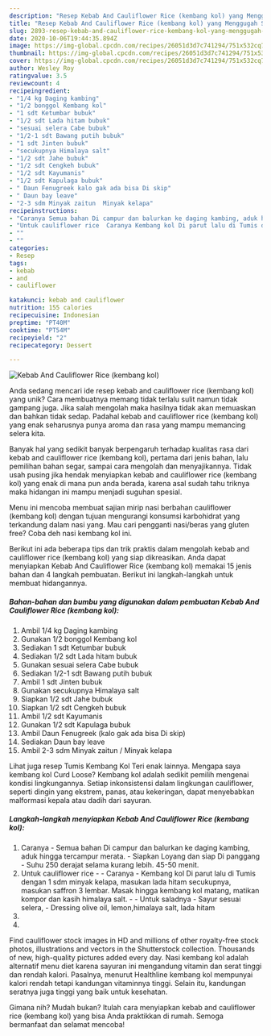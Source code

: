 ```yaml
---
description: "Resep Kebab And Cauliflower Rice (kembang kol) yang Menggugah Selera"
title: "Resep Kebab And Cauliflower Rice (kembang kol) yang Menggugah Selera"
slug: 2893-resep-kebab-and-cauliflower-rice-kembang-kol-yang-menggugah-selera
date: 2020-10-06T19:44:35.894Z
image: https://img-global.cpcdn.com/recipes/26051d3d7c741294/751x532cq70/kebab-and-cauliflower-rice-kembang-kol-foto-resep-utama.jpg
thumbnail: https://img-global.cpcdn.com/recipes/26051d3d7c741294/751x532cq70/kebab-and-cauliflower-rice-kembang-kol-foto-resep-utama.jpg
cover: https://img-global.cpcdn.com/recipes/26051d3d7c741294/751x532cq70/kebab-and-cauliflower-rice-kembang-kol-foto-resep-utama.jpg
author: Wesley Roy
ratingvalue: 3.5
reviewcount: 4
recipeingredient:
- "1/4 kg Daging kambing"
- "1/2 bonggol Kembang kol"
- "1 sdt Ketumbar bubuk"
- "1/2 sdt Lada hitam bubuk"
- "sesuai selera Cabe bubuk"
- "1/2-1 sdt Bawang putih bubuk"
- "1 sdt Jinten bubuk"
- "secukupnya Himalaya salt"
- "1/2 sdt Jahe bubuk"
- "1/2 sdt Cengkeh bubuk"
- "1/2 sdt Kayumanis"
- "1/2 sdt Kapulaga bubuk"
- " Daun Fenugreek kalo gak ada bisa Di skip"
- " Daun bay leave"
- "2-3 sdm Minyak zaitun  Minyak kelapa"
recipeinstructions:
- "Caranya Semua bahan Di campur dan balurkan ke daging kambing, aduk hingga tercampur merata. Siapkan Loyang dan siap Di panggang Suhu 250 derajat selama kurang lebih. 45-50 menit."
- "Untuk cauliflower rice  Caranya Kembang kol Di parut lalu di Tumis dengan 1 sdm minyak kelapa, masukan lada hitam secukupnya, masukan saffron 3 lembar. Masak hingga kembang kol matang, matikan kompor dan kasih himalaya salt.  Untuk saladnya Sayur sesuai selera,  Dressing olive oil, lemon,himalaya salt, lada hitam"
- ""
- ""
categories:
- Resep
tags:
- kebab
- and
- cauliflower

katakunci: kebab and cauliflower 
nutrition: 155 calories
recipecuisine: Indonesian
preptime: "PT40M"
cooktime: "PT54M"
recipeyield: "2"
recipecategory: Dessert

---
```



![Kebab And Cauliflower Rice (kembang kol)](https://img-global.cpcdn.com/recipes/26051d3d7c741294/751x532cq70/kebab-and-cauliflower-rice-kembang-kol-foto-resep-utama.jpg)

Anda sedang mencari ide resep kebab and cauliflower rice (kembang kol) yang unik? Cara membuatnya memang tidak terlalu sulit namun tidak gampang juga. Jika salah mengolah maka hasilnya tidak akan memuaskan dan bahkan tidak sedap. Padahal kebab and cauliflower rice (kembang kol) yang enak seharusnya punya aroma dan rasa yang mampu memancing selera kita.

Banyak hal yang sedikit banyak berpengaruh terhadap kualitas rasa dari kebab and cauliflower rice (kembang kol), pertama dari jenis bahan, lalu pemilihan bahan segar, sampai cara mengolah dan menyajikannya. Tidak usah pusing jika hendak menyiapkan kebab and cauliflower rice (kembang kol) yang enak di mana pun anda berada, karena asal sudah tahu triknya maka hidangan ini mampu menjadi suguhan spesial.

Menu ini mencoba membuat sajian mirip nasi berbahan cauliflower (kembang kol) dengan tujuan mengurangi konsumsi karbohidrat yang terkandung dalam nasi yang. Mau cari pengganti nasi/beras yang gluten free? Coba deh nasi kembang kol ini.


Berikut ini ada beberapa tips dan trik praktis dalam mengolah kebab and cauliflower rice (kembang kol) yang siap dikreasikan. Anda dapat menyiapkan Kebab And Cauliflower Rice (kembang kol) memakai 15 jenis bahan dan 4 langkah pembuatan. Berikut ini langkah-langkah untuk membuat hidangannya.

<!--inarticleads1-->

##### Bahan-bahan dan bumbu yang digunakan dalam pembuatan Kebab And Cauliflower Rice (kembang kol):

1. Ambil 1/4 kg Daging kambing
1. Gunakan 1/2 bonggol Kembang kol
1. Sediakan 1 sdt Ketumbar bubuk
1. Sediakan 1/2 sdt Lada hitam bubuk
1. Gunakan sesuai selera Cabe bubuk
1. Sediakan 1/2-1 sdt Bawang putih bubuk
1. Ambil 1 sdt Jinten bubuk
1. Gunakan secukupnya Himalaya salt
1. Siapkan 1/2 sdt Jahe bubuk
1. Siapkan 1/2 sdt Cengkeh bubuk
1. Ambil 1/2 sdt Kayumanis
1. Gunakan 1/2 sdt Kapulaga bubuk
1. Ambil  Daun Fenugreek (kalo gak ada bisa Di skip)
1. Sediakan  Daun bay leave
1. Ambil 2-3 sdm Minyak zaitun / Minyak kelapa


Lihat juga resep Tumis Kembang Kol Teri enak lainnya. Mengapa saya kembang kol Curd Loose? Kembang kol adalah sedikit pemilih mengenai kondisi lingkungannya. Setiap inkonsistensi dalam lingkungan cauliflower, seperti dingin yang ekstrem, panas, atau kekeringan, dapat menyebabkan malformasi kepala atau dadih dari sayuran. 

<!--inarticleads2-->

##### Langkah-langkah menyiapkan Kebab And Cauliflower Rice (kembang kol):

1. Caranya - Semua bahan Di campur dan balurkan ke daging kambing, aduk hingga tercampur merata. - Siapkan Loyang dan siap Di panggang - Suhu 250 derajat selama kurang lebih. 45-50 menit.
1. Untuk cauliflower rice -  - Caranya - Kembang kol Di parut lalu di Tumis dengan 1 sdm minyak kelapa, masukan lada hitam secukupnya, masukan saffron 3 lembar. Masak hingga kembang kol matang, matikan kompor dan kasih himalaya salt. -  - Untuk saladnya - Sayur sesuai selera,  - Dressing olive oil, lemon,himalaya salt, lada hitam
1. 
1. 


Find cauliflower stock images in HD and millions of other royalty-free stock photos, illustrations and vectors in the Shutterstock collection. Thousands of new, high-quality pictures added every day. Nasi kembang kol adalah alternatif menu diet karena sayuran ini mengandung vitamin dan serat tinggi dan rendah kalori. Pasalnya, menurut Healthline kembang kol mempunyai kalori rendah tetapi kandungan vitaminnya tinggi. Selain itu, kandungan seratnya juga tinggi yang baik untuk kesehatan. 

Gimana nih? Mudah bukan? Itulah cara menyiapkan kebab and cauliflower rice (kembang kol) yang bisa Anda praktikkan di rumah. Semoga bermanfaat dan selamat mencoba!
